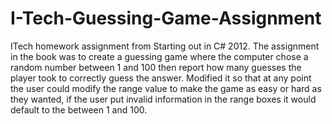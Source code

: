 # I-Tech-Guessing-Game-Assignment

ITech homework assignment from Starting out in C# 2012. The assignment in the book was to create a guessing game where the computer chose a random number between 1 and 100 then report how many guesses the player took to correctly guess the answer. Modified it so that at any point the user could modify the range value to make the game as easy or hard as they wanted, if the user put invalid information in the range boxes it would default to the between 1 and 100.
